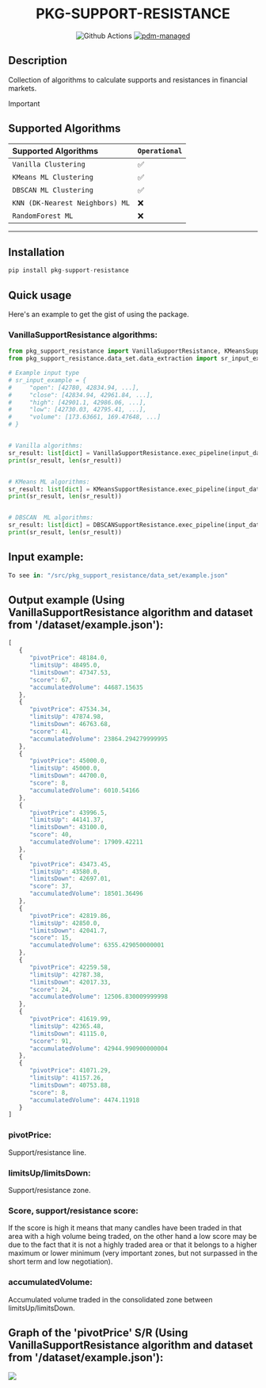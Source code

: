 <div align="center">

# PKG-SUPPORT-RESISTANCE

![Github Actions](https://github.com/pdm-project/pdm/workflows/Tests/badge.svg)
[![pdm-managed](https://img.shields.io/badge/pdm-managed-blueviolet)](https://pdm.fming.dev)
</div>

## Description
Collection of algorithms to calculate supports and resistances in financial markets.


> [!IMPORTANT]
> ## Supported Algorithms
> | Supported Algorithms   | `Operational`   |
> |:-----------------------|:------------------|
> | `Vanilla Clustering`             | ✅                |
> | `KMeans ML Clustering`               | ✅                |
> | `DBSCAN ML Clustering`               | ✅                |
> | `KNN (DK-Nearest Neighbors) ML`               | ❌                |
> | `RandomForest ML`               | ❌                |
----


## Installation
```js
pip install pkg-support-resistance
```

## Quick usage
Here's an example to get the gist of using the package.

### VanillaSupportResistance algorithms:
```python
from pkg_support_resistance import VanillaSupportResistance, KMeansSupportResistance, DBSCANSupportResistance
from pkg_support_resistance.data_set.data_extraction import sr_input_example

# Example input type
# sr_input_example = {
#     "open": [42780, 42834.94, ...],
#     "close": [42834.94, 42961.84, ...],
#     "high": [42901.1, 42986.06, ...],
#     "low": [42730.03, 42795.41, ...],
#     "volume": [173.63661, 169.47648, ...]
# }


# Vanilla algorithms:
sr_result: list[dict] = VanillaSupportResistance.exec_pipeline(input_data=sr_input_example, cluster_threshold=1)
print(sr_result, len(sr_result))


# KMeans ML algorithms:
sr_result: list[dict] = KMeansSupportResistance.exec_pipeline(input_data=input_data, n_clusters=9)
print(sr_result, len(sr_result))


# DBSCAN  ML algorithms:
sr_result: list[dict] = DBSCANSupportResistance.exec_pipeline(input_data=sr_input_example, eps=1000, min_samples=1)
print(sr_result, len(sr_result))

```

## Input example:
```javascript
To see in: "/src/pkg_support_resistance/data_set/example.json"
```

## Output example (Using VanillaSupportResistance algorithm and dataset from '/dataset/example.json'):
```javascript
[
   {
      "pivotPrice": 48184.0,
      "limitsUp": 48495.0,
      "limitsDown": 47347.53,
      "score": 67,
      "accumulatedVolume": 44687.15635
   },
   {
      "pivotPrice": 47534.34,
      "limitsUp": 47874.98,
      "limitsDown": 46763.68,
      "score": 41,
      "accumulatedVolume": 23864.294279999995
   },
   {
      "pivotPrice": 45000.0,
      "limitsUp": 45000.0,
      "limitsDown": 44700.0,
      "score": 8,
      "accumulatedVolume": 6010.54166
   },
   {
      "pivotPrice": 43996.5,
      "limitsUp": 44141.37,
      "limitsDown": 43100.0,
      "score": 40,
      "accumulatedVolume": 17909.42211
   },
   {
      "pivotPrice": 43473.45,
      "limitsUp": 43580.0,
      "limitsDown": 42697.01,
      "score": 37,
      "accumulatedVolume": 18501.36496
   },
   {
      "pivotPrice": 42819.86,
      "limitsUp": 42850.0,
      "limitsDown": 42041.7,
      "score": 15,
      "accumulatedVolume": 6355.429050000001
   },
   {
      "pivotPrice": 42259.58,
      "limitsUp": 42787.38,
      "limitsDown": 42017.33,
      "score": 24,
      "accumulatedVolume": 12506.830009999998
   },
   {
      "pivotPrice": 41619.99,
      "limitsUp": 42365.48,
      "limitsDown": 41115.0,
      "score": 91,
      "accumulatedVolume": 42944.990900000004
   },
   {
      "pivotPrice": 41071.29,
      "limitsUp": 41157.26,
      "limitsDown": 40753.88,
      "score": 8,
      "accumulatedVolume": 4474.11918
   }
]
```

### pivotPrice:
Support/resistance line.

### limitsUp/limitsDown:
Support/resistance zone.

### Score, support/resistance score:
If the score is high it means that many candles have been traded in that area with a high volume being traded, on the other hand a low score may be due to the fact that it is not a highly traded area or that it belongs to a higher maximum or lower minimum (very important zones, but not surpassed in the short term and low negotiation).

### accumulatedVolume:
Accumulated volume traded in the consolidated zone between limitsUp/limitsDown.

## Graph of the 'pivotPrice' S/R (Using VanillaSupportResistance algorithm and dataset from '/dataset/example.json'):
<img src="src/pkg_support_resistance/vanilla/plot/vanilla_algo_plot.png">
